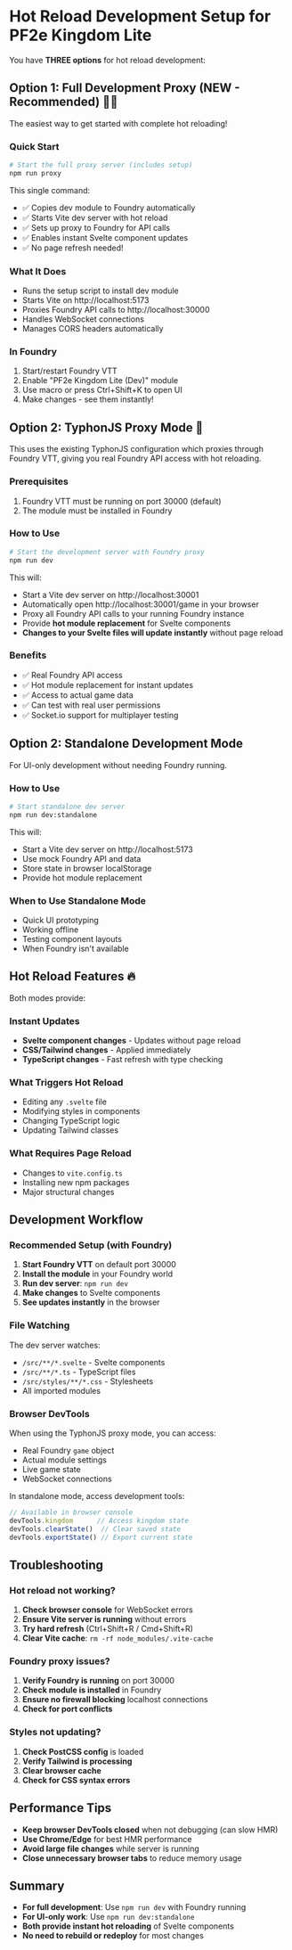 # Hot Reload Development Setup for PF2e Kingdom Lite

You have **THREE options** for hot reload development:

## Option 1: Full Development Proxy (NEW - Recommended) 🚀🔥

The easiest way to get started with complete hot reloading!

### Quick Start

```bash
# Start the full proxy server (includes setup)
npm run proxy
```

This single command:
- ✅ Copies dev module to Foundry automatically
- ✅ Starts Vite dev server with hot reload
- ✅ Sets up proxy to Foundry for API calls
- ✅ Enables instant Svelte component updates
- ✅ No page refresh needed!

### What It Does
- Runs the setup script to install dev module
- Starts Vite on http://localhost:5173
- Proxies Foundry API calls to http://localhost:30000
- Handles WebSocket connections
- Manages CORS headers automatically

### In Foundry
1. Start/restart Foundry VTT
2. Enable "PF2e Kingdom Lite (Dev)" module
3. Use macro or press Ctrl+Shift+K to open UI
4. Make changes - see them instantly!

## Option 2: TyphonJS Proxy Mode 🚀

This uses the existing TyphonJS configuration which proxies through Foundry VTT, giving you real Foundry API access with hot reloading.

### Prerequisites
1. Foundry VTT must be running on port 30000 (default)
2. The module must be installed in Foundry

### How to Use

```bash
# Start the development server with Foundry proxy
npm run dev
```

This will:
- Start a Vite dev server on http://localhost:30001
- Automatically open http://localhost:30001/game in your browser
- Proxy all Foundry API calls to your running Foundry instance
- Provide **hot module replacement** for Svelte components
- **Changes to your Svelte files will update instantly** without page reload

### Benefits
- ✅ Real Foundry API access
- ✅ Hot module replacement for instant updates
- ✅ Access to actual game data
- ✅ Can test with real user permissions
- ✅ Socket.io support for multiplayer testing

## Option 2: Standalone Development Mode

For UI-only development without needing Foundry running.

### How to Use

```bash
# Start standalone dev server
npm run dev:standalone
```

This will:
- Start a Vite dev server on http://localhost:5173
- Use mock Foundry API and data
- Store state in browser localStorage
- Provide hot module replacement

### When to Use Standalone Mode
- Quick UI prototyping
- Working offline
- Testing component layouts
- When Foundry isn't available

## Hot Reload Features 🔥

Both modes provide:

### Instant Updates
- **Svelte component changes** - Updates without page reload
- **CSS/Tailwind changes** - Applied immediately
- **TypeScript changes** - Fast refresh with type checking

### What Triggers Hot Reload
- Editing any `.svelte` file
- Modifying styles in components
- Changing TypeScript logic
- Updating Tailwind classes

### What Requires Page Reload
- Changes to `vite.config.ts`
- Installing new npm packages
- Major structural changes

## Development Workflow

### Recommended Setup (with Foundry)

1. **Start Foundry VTT** on default port 30000
2. **Install the module** in your Foundry world
3. **Run dev server**: `npm run dev`
4. **Make changes** to Svelte components
5. **See updates instantly** in the browser

### File Watching
The dev server watches:
- `/src/**/*.svelte` - Svelte components
- `/src/**/*.ts` - TypeScript files
- `/src/styles/**/*.css` - Stylesheets
- All imported modules

### Browser DevTools

When using the TyphonJS proxy mode, you can access:
- Real Foundry `game` object
- Actual module settings
- Live game state
- WebSocket connections

In standalone mode, access development tools:
```javascript
// Available in browser console
devTools.kingdom      // Access kingdom state
devTools.clearState()  // Clear saved state
devTools.exportState() // Export current state
```

## Troubleshooting

### Hot reload not working?

1. **Check browser console** for WebSocket errors
2. **Ensure Vite server is running** without errors
3. **Try hard refresh** (Ctrl+Shift+R / Cmd+Shift+R)
4. **Clear Vite cache**: `rm -rf node_modules/.vite-cache`

### Foundry proxy issues?

1. **Verify Foundry is running** on port 30000
2. **Check module is installed** in Foundry
3. **Ensure no firewall blocking** localhost connections
4. **Check for port conflicts**

### Styles not updating?

1. **Check PostCSS config** is loaded
2. **Verify Tailwind is processing**
3. **Clear browser cache**
4. **Check for CSS syntax errors**

## Performance Tips

- **Keep browser DevTools closed** when not debugging (can slow HMR)
- **Use Chrome/Edge** for best HMR performance
- **Avoid large file changes** while server is running
- **Close unnecessary browser tabs** to reduce memory usage

## Summary

- **For full development**: Use `npm run dev` with Foundry running
- **For UI-only work**: Use `npm run dev:standalone`
- **Both provide instant hot reloading** of Svelte components
- **No need to rebuild or redeploy** for most changes
